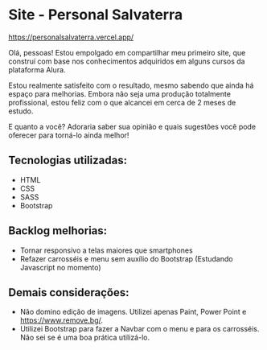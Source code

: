 <!-- Última Atualização: 14 de Agosto de 2023 -->
# Site - Personal Salvaterra
https://personalsalvaterra.vercel.app/

Olá, pessoas! Estou empolgado em compartilhar meu primeiro site, que construí com base nos conhecimentos adquiridos em alguns cursos da plataforma Alura.

Estou realmente satisfeito com o resultado, mesmo sabendo que ainda há espaço para melhorias. Embora não seja uma produção totalmente profissional, estou feliz com o que alcancei em cerca de 2 meses de estudo.

E quanto a você? Adoraria saber sua opinião e quais sugestões você pode oferecer para torná-lo ainda melhor! 


## Tecnologias utilizadas:
* HTML
* CSS
* SASS
* Bootstrap


## Backlog melhorias:
* Tornar responsivo a telas maiores que smartphones
* Refazer carrosséis e menu sem auxílio do Bootstrap (Estudando Javascript no momento)


## Demais considerações:
- Não domino edição de imagens. Utilizei apenas Paint, Power Point e https://www.remove.bg/.
- Utilizei Bootstrap para fazer a Navbar com o menu e para os carrosséis. Não sei se é uma boa prática utilizá-lo.
